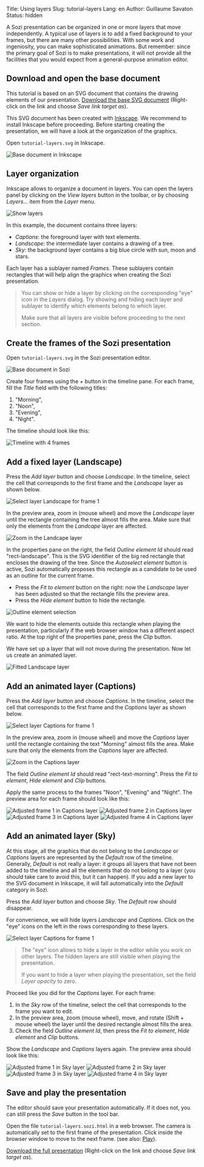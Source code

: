 Title: Using layers
Slug: tutorial-layers
Lang: en
Author: Guillaume Savaton
Status: hidden


A Sozi presentation can be organized in one or more layers that move independently.
A typical use of layers is to add a fixed background to your frames,
but there are many other possibilities.
With some work and ingeniosity, you can make sophisticated animations.
But remember: since the primary goal of Sozi is to make presentations,
it will not provide all the facilities that you would expect from a general-purpose
animation editor.

Download and open the base document
-----------------------------------

This tutorial is based on an SVG document that contains the drawing elements of our presentation.
[Download the base SVG document](|filename|/presentations/tutorial-layers/tutorial-layers.svg)
(Right-click on the link and choose *Save link target as*).

This SVG document has been created with [Inkscape](https://inkscape.org).
We recommend to install Inkscape before proceeding.
Before starting creating the presentation, we will have a look at the organization
of the graphics.

Open `tutorial-layers.svg` in Inkscape.

![Base document in Inkscape](|filename|/images/tutorial-layers/sozi-layers-tutorial-screenshot-01.png)

Layer organization
------------------

Inkscape allows to organize a document in layers.
You can open the layers panel by clicking on the *View layers* button in the toolbar,
or by choosing *Layers&hellip;* item from the *Layer* menu.

![Show layers](|filename|/images/tutorial-layers/sozi-layers-tutorial-screenshot-02.png)

In this example, the document contains three layers:

* *Captions*: the foreground layer with text elements.
* *Landscape*: the intermediate layer contains a drawing of a tree.
* *Sky*: the background layer contains a big blue circle with sun, moon and stars.

Each layer has a sublayer named *Frames*. These sublayers contain rectangles
that will help align the graphics when creating the Sozi presentation.

> You can show or hide a layer by clicking on the corresponding "eye" icon in the *Layers* dialog.
> Try showing and hiding each layer and sublayer to identify which elements belong to which layer.
>
> Make sure that all layers are visible before proceeding to the next section.

Create the frames of the Sozi presentation
------------------------------------------

Open `tutorial-layers.svg` in the Sozi presentation editor.

![Base document in Sozi](|filename|/images/tutorial-layers/sozi-layers-tutorial-screenshot-03.png)

Create four frames using the *+* button in the timeline pane.
For each frame, fill the *Title* field with the following titles:

1. "Morning",
2. "Noon",
3. "Evening",
4. "Night".

The timeline should look like this:

![Timeline with 4 frames](|filename|/images/tutorial-layers/sozi-layers-tutorial-screenshot-04.png)

Add a fixed layer (Landscape)
-----------------------------

Press the *Add layer* button and choose *Landscape*.
In the timeline, select the cell that corresponds to the first frame and the
*Landscape* layer as shown below.

![Select layer Landscape for frame 1](|filename|/images/tutorial-layers/sozi-layers-tutorial-screenshot-05.png)

In the preview area, zoom in (mouse wheel) and move the *Landscape* layer
until the rectangle containing the tree almost fills the area.
Make sure that only the elements from the *Landcape* layer are affected.

![Zoom in the Landcape layer](|filename|/images/tutorial-layers/sozi-layers-tutorial-screenshot-06.png)

In the properties pane on the right, the field *Outline element Id* should read
"rect-landscape".
This is the SVG identifier of the big red rectangle that encloses the drawing of
the tree.
Since the *Autoselect element* button is active, Sozi automatically proposes this
rectangle as a candidate to be used as an outline for the current frame.

* Press the *Fit to element* button on the right: now the *Landscape* layer has been
  adjusted so that the rectangle fills the preview area.
* Press the *Hide element* button to hide the rectangle.

![Outline element selection](|filename|/images/tutorial-layers/sozi-layers-tutorial-screenshot-07.png)

We want to hide the elements outside this rectangle when playing the presentation,
particularly if the web browser window has a different aspect ratio.
At the top right of the properties pane, press the *Clip* button.

We have set up a layer that will not move during the presentation.
Now let us create an animated layer.

![Fitted Landscape layer](|filename|/images/tutorial-layers/sozi-layers-tutorial-screenshot-08.png)

Add an animated layer (Captions)
--------------------------------

Press the *Add layer* button and choose *Captions*.
In the timeline, select the cell that corresponds to the first frame and the
*Captions* layer as shown below.

![Select layer Captions for frame 1](|filename|/images/tutorial-layers/sozi-layers-tutorial-screenshot-09.png)

In the preview area, zoom in (mouse wheel) and move the *Captions* layer
until the rectangle containing the text "Morning" almost fills the area.
Make sure that only the elements from the *Captions* layer are affected.

![Zoom in the Captions layer](|filename|/images/tutorial-layers/sozi-layers-tutorial-screenshot-10.png)

The field *Outline element Id* should read "rect-text-morning".
Press the *Fit to element*, *Hide element* and *Clip* buttons.

Apply the same process to the frames "Noon", "Evening" and "Night".
The preview area for each frame should look like this:

![Adjusted frame 1 in Captions layer](|filename|/images/tutorial-layers/sozi-layers-tutorial-screenshot-11.png)
![Adjusted frame 2 in Captions layer](|filename|/images/tutorial-layers/sozi-layers-tutorial-screenshot-12.png)
![Adjusted frame 3 in Captions layer](|filename|/images/tutorial-layers/sozi-layers-tutorial-screenshot-13.png)
![Adjusted frame 4 in Captions layer](|filename|/images/tutorial-layers/sozi-layers-tutorial-screenshot-14.png)

Add an animated layer (Sky)
--------------------------------

At this stage, all the graphics that do not belong to the *Landscape* or *Captions* layers
are represented by the *Default* row of the timeline.
Generally, *Default* is not really a layer: it groups all layers that have not been added to the timeline
and all the elements that do not belong to a layer (you should take care to avoid this, but it can happen).
If you add a new layer to the SVG document in Inkscape, it will fall automatically into
the *Default* category in Sozi.

Press the *Add layer* button and choose *Sky*.
The *Default* row should disappear.

For convenience, we will hide layers *Landscape* and *Captions*.
Click on the "eye" icons on the left in the rows corresponding to these layers.

![Select layer Captions for frame 1](|filename|/images/tutorial-layers/sozi-layers-tutorial-screenshot-15.png)

> The "eye" icon allows to hide a layer in the editor while you work on other layers.
> The hidden layers are still visible when playing the presentation.
>
> If you want to hide a layer when playing the presentation, set the field *Layer opacity*
> to zero.

Proceed like you did for the *Captions* layer.
For each frame:

1. In the *Sky* row of the timeline, select the cell that corresponds to the frame you want to edit.
2. In the preview area, zoom (mouse wheel), move, and rotate (Shift + mouse wheel) the layer until the desired rectangle almost fills the area.
3. Check the field *Outline element Id*, then press the *Fit to element*, *Hide element* and *Clip* buttons.

Show the *Landscape* and *Captions* layers again.
The preview area should look like this:

![Adjusted frame 1 in Sky layer](|filename|/images/tutorial-layers/sozi-layers-tutorial-screenshot-16.png)
![Adjusted frame 2 in Sky layer](|filename|/images/tutorial-layers/sozi-layers-tutorial-screenshot-17.png)
![Adjusted frame 3 in Sky layer](|filename|/images/tutorial-layers/sozi-layers-tutorial-screenshot-18.png)
![Adjusted frame 4 in Sky layer](|filename|/images/tutorial-layers/sozi-layers-tutorial-screenshot-19.png)

Save and play the presentation
------------------------------

The editor should save your presentation automatically.
If it does not, you can still press the *Save* button in the tool bar.

Open the file `tutorial-layers.sozi.html` in a web browser.
The camera is automatically set to the first frame of the presentation.
Click inside the browser window to move to the next frame.
(see also: [Play](|filename|play.md)).

[Download the full presentation](|filename|/presentations/tutorial-layers/tutorial-layers.sozi.html)
(Right-click on the link and choose *Save link target as*).
